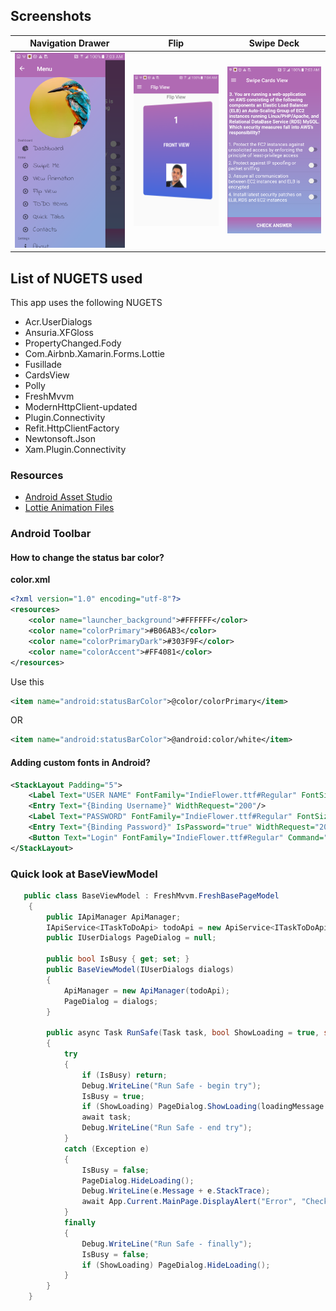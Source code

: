 ## Screenshots 
| Navigation Drawer | Flip | Swipe Deck |
| --- | --- | --- |
| ![Slider Menu](Screenshots/Capture-2.PNG?raw=true "Slider menu") | ![Slider Menu](Screenshots/Capture-3.PNG?raw=true) | ![Slider Menu](Screenshots/Capture-1.PNG?raw=true) |

## List of NUGETS used

This app uses the following NUGETS

* Acr.UserDialogs
* Ansuria.XFGloss
* PropertyChanged.Fody
* Com.Airbnb.Xamarin.Forms.Lottie
* Fusillade
* CardsView
* Polly
* FreshMvvm
* ModernHttpClient-updated
* Plugin.Connectivity
* Refit.HttpClientFactory
* Newtonsoft.Json
* Xam.Plugin.Connectivity


### Resources

* [Android Asset Studio](http://romannurik.github.io/AndroidAssetStudio/icons-launcher.htm)
* [Lottie Animation Files](https://www.lottiefiles.com)

### Android Toolbar 

#### How to change the status bar color?

**color.xml**

```xml
<?xml version="1.0" encoding="utf-8"?>
<resources>
    <color name="launcher_background">#FFFFFF</color>
    <color name="colorPrimary">#B06AB3</color>
    <color name="colorPrimaryDark">#303F9F</color>
    <color name="colorAccent">#FF4081</color>
</resources>
```

Use this 

```xml
<item name="android:statusBarColor">@color/colorPrimary</item>
```

OR

```xml
<item name="android:statusBarColor">@android:color/white</item>
```


#### Adding custom fonts in Android?

```xml
<StackLayout Padding="5">
    <Label Text="USER NAME" FontFamily="IndieFlower.ttf#Regular" FontSize="Medium" TextColor="White" />
    <Entry Text="{Binding Username}" WidthRequest="200"/>
    <Label Text="PASSWORD" FontFamily="IndieFlower.ttf#Regular" FontSize="Medium" TextColor="White" />
    <Entry Text="{Binding Password}" IsPassword="true" WidthRequest="200"/>
    <Button Text="Login" FontFamily="IndieFlower.ttf#Regular" Command="{Binding LoginCommand}" />
</StackLayout>
```

### Quick look at BaseViewModel

```csharp
   public class BaseViewModel : FreshMvvm.FreshBasePageModel
    {
        public IApiManager ApiManager;
        IApiService<ITaskToDoApi> todoApi = new ApiService<ITaskToDoApi>(Config.ApiUrl);
        public IUserDialogs PageDialog = null;

        public bool IsBusy { get; set; }
        public BaseViewModel(IUserDialogs dialogs)
        {
            ApiManager = new ApiManager(todoApi);
            PageDialog = dialogs;
        }

        public async Task RunSafe(Task task, bool ShowLoading = true, string loadingMessage = null)
        {
            try
            {
                if (IsBusy) return;
                Debug.WriteLine("Run Safe - begin try");
                IsBusy = true;
                if (ShowLoading) PageDialog.ShowLoading(loadingMessage ?? "Working");
                await task;
                Debug.WriteLine("Run Safe - end try");
            }
            catch (Exception e)
            {
                IsBusy = false;
                PageDialog.HideLoading();
                Debug.WriteLine(e.Message + e.StackTrace);
                await App.Current.MainPage.DisplayAlert("Error", "Check your internet connection", "OK");
            }
            finally
            {
                Debug.WriteLine("Run Safe - finally");
                IsBusy = false;
                if (ShowLoading) PageDialog.HideLoading();
            }
        }
    }
```
